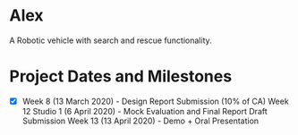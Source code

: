 # Alex
A Robotic vehicle with search and rescue functionality.

# Project Dates and Milestones
- [x] Week 8 (13 March 2020) - Design Report Submission (10% of CA) 
Week 12 Studio 1 (6 April 2020) - Mock Evaluation and Final Report Draft Submission
Week 13 (13 April 2020) - Demo + Oral Presentation
